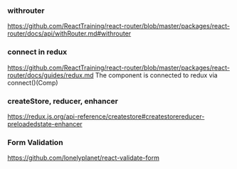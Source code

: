 ### withrouter
https://github.com/ReactTraining/react-router/blob/master/packages/react-router/docs/api/withRouter.md#withrouter

### connect in redux
https://github.com/ReactTraining/react-router/blob/master/packages/react-router/docs/guides/redux.md
The component is connected to redux via connect()(Comp)

### createStore, reducer, enhancer
https://redux.js.org/api-reference/createstore#createstorereducer-preloadedstate-enhancer

### Form Validation
https://github.com/lonelyplanet/react-validate-form
